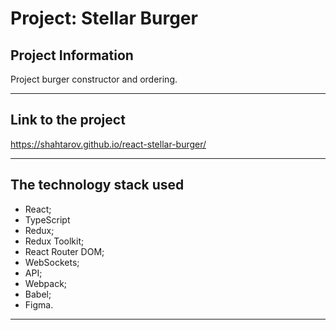 # Project: Stellar Burger

## Project Information

Project burger constructor and ordering.

---

## Link to the project

https://shahtarov.github.io/react-stellar-burger/

---

## The technology stack used

-  React;
-  TypeScript
-  Redux;
-  Redux Toolkit;
-  React Router DOM;
-  WebSockets;
-  API;
-  Webpack;
-  Babel;
-  Figma.

---
